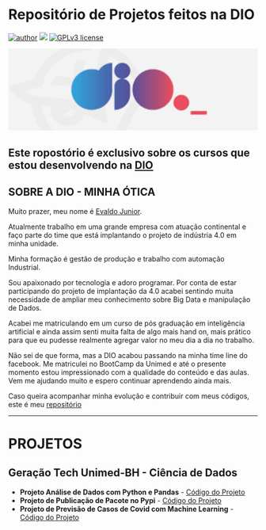 # Repositório de Projetos feitos na DIO


[![author](https://img.shields.io/badge/author-evaldojunior-red.svg)](https://www.linkedin.com/in/evaldo-junior-89094244/) [![](https://img.shields.io/badge/python-3.9+-blue.svg)](https://www.python.org/downloads/release/python-365/) [![GPLv3 license](https://img.shields.io/badge/License-GPLv3-blue.svg)](http://perso.crans.org/besson/LICENSE.html)

<p align="center">
  <img src="DIO.png" >
</p>

## Este ropostório é exclusivo sobre os cursos que estou desenvolvendo na [DIO](https://www.dio.me/)

## **SOBRE A DIO - MINHA ÓTICA**

Muito prazer, meu nome é [Evaldo Junior](https://www.linkedin.com/in/evaldo-junior-89094244/). 

Atualmente trabalho em uma grande empresa com atuação continental e faço parte do time que está implantando o projeto de indústria 4.0 em minha unidade.

Minha formação é gestão de produção e trabalho com automação Industrial.

Sou apaixonado por tecnologia e adoro programar. Por conta de estar participando do projeto de implantação da 4.0 acabei sentindo muita necessidade de ampliar meu conhecimento sobre Big Data e manipulação de Dados.

Acabei me matriculando em um curso de pós graduação em inteligência artificial e ainda assim senti muita falta de algo mais hand on, mais prático para que eu pudesse realmente agregar valor no meu dia a dia no trabalho.

Não sei de que forma, mas a DIO acabou passando na minha time line do facebook. Me matriculei no BootCamp da Unimed e até o presente momento estou impressionado com a qualidade do conteúdo e das aulas. Vem me ajudando muito e espero continuar aprendendo ainda mais. 

Caso queira acompanhar minha evolução e contribuir com meus códigos, este é meu [repositório](https://github.com/j2evaldo)

---

# **PROJETOS**

## Geração Tech Unimed-BH - Ciência de Dados

- **Projeto Análise de Dados com Python e Pandas** - [Código do Projeto](https://github.com/j2evaldo/dio/blob/main/EDA_DIO.ipynb)
- **Projeto de Publicação de Pacote no Pypi** - [Código do Projeto](https://github.com/j2evaldo/pacote)
- **Projeto de Previsão de Casos de Covid com Machine Learning** - [Código do Projeto](https://github.com/j2evaldo/covid_dio/blob/main/covid.ipynb)

